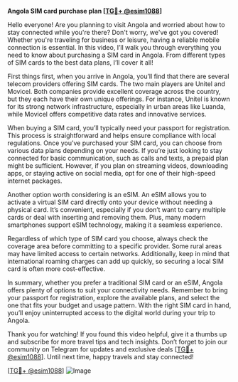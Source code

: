**Angola SIM card purchase plan [[TG💪+ @esim1088](https://t.me/s/esim1088)]**

Hello everyone! Are you planning to visit Angola and worried about how to stay connected while you're there? Don't worry, we've got you covered! Whether you're traveling for business or leisure, having a reliable mobile connection is essential. In this video, I’ll walk you through everything you need to know about purchasing a SIM card in Angola. From different types of SIM cards to the best data plans, I’ll cover it all!

First things first, when you arrive in Angola, you’ll find that there are several telecom providers offering SIM cards. The two main players are Unitel and Movicel. Both companies provide excellent coverage across the country, but they each have their own unique offerings. For instance, Unitel is known for its strong network infrastructure, especially in urban areas like Luanda, while Movicel offers competitive data rates and innovative services.

When buying a SIM card, you’ll typically need your passport for registration. This process is straightforward and helps ensure compliance with local regulations. Once you’ve purchased your SIM card, you can choose from various data plans depending on your needs. If you’re just looking to stay connected for basic communication, such as calls and texts, a prepaid plan might be sufficient. However, if you plan on streaming videos, downloading apps, or staying active on social media, opt for one of their high-speed internet packages.

Another option worth considering is an eSIM. An eSIM allows you to activate a virtual SIM card directly onto your device without needing a physical card. It’s convenient, especially if you don’t want to carry multiple cards or deal with inserting and removing them. Plus, many modern smartphones support eSIM technology, making it a seamless experience.

Regardless of which type of SIM card you choose, always check the coverage area before committing to a specific provider. Some rural areas may have limited access to certain networks. Additionally, keep in mind that international roaming charges can add up quickly, so securing a local SIM card is often more cost-effective.

In summary, whether you prefer a traditional SIM card or an eSIM, Angola offers plenty of options to suit your connectivity needs. Remember to bring your passport for registration, explore the available plans, and select the one that fits your budget and usage pattern. With the right SIM card in hand, you’ll enjoy uninterrupted access to the digital world during your trip to Angola.

Thank you for watching! If you found this video helpful, give it a thumbs up and subscribe for more travel tips and tech insights. Don’t forget to join our community on Telegram for updates and exclusive deals [[TG💪+ @esim1088](https://t.me/s/esim1088)]. Until next time, happy travels and stay connected!

[[TG💪+ @esim1088](https://t.me/s/esim1088)] ![Image](https://i.postimg.cc/Y0z9fWf4/image.png)